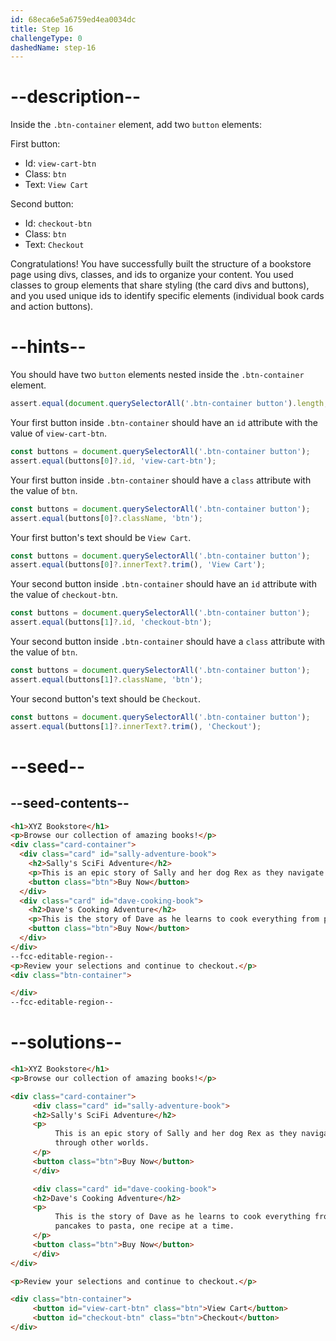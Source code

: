 ```yaml
---
id: 68eca6e5a6759ed4ea0034dc
title: Step 16
challengeType: 0
dashedName: step-16
---
```


# --description--

Inside the `.btn-container` element, add two `button` elements:

First button:

- Id: `view-cart-btn`
- Class: `btn`
- Text: `View Cart`

Second button:

- Id: `checkout-btn`
- Class: `btn`
- Text: `Checkout`


Congratulations! You have successfully built the structure of a bookstore page using divs, classes, and ids to organize your content. You used classes to group elements that share styling (the card divs and buttons), and you used unique ids to identify specific elements (individual book cards and action buttons).

# --hints--

You should have two `button` elements nested inside the `.btn-container` element.

```js
assert.equal(document.querySelectorAll('.btn-container button').length, 2);
```

Your first button inside `.btn-container` should have an `id` attribute with the value of `view-cart-btn`.

```js
const buttons = document.querySelectorAll('.btn-container button');
assert.equal(buttons[0]?.id, 'view-cart-btn');
```

Your first button inside `.btn-container` should have a `class` attribute with the value of `btn`.

```js
const buttons = document.querySelectorAll('.btn-container button');
assert.equal(buttons[0]?.className, 'btn');
```

Your first button's text should be `View Cart`.

```js
const buttons = document.querySelectorAll('.btn-container button');
assert.equal(buttons[0]?.innerText?.trim(), 'View Cart');
```

Your second button inside `.btn-container` should have an `id` attribute with the value of `checkout-btn`.

```js
const buttons = document.querySelectorAll('.btn-container button');
assert.equal(buttons[1]?.id, 'checkout-btn');
```

Your second button inside `.btn-container` should have a `class` attribute with the value of `btn`.

```js
const buttons = document.querySelectorAll('.btn-container button');
assert.equal(buttons[1]?.className, 'btn');
```

Your second button's text should be `Checkout`.

```js
const buttons = document.querySelectorAll('.btn-container button');
assert.equal(buttons[1]?.innerText?.trim(), 'Checkout');
```

# --seed--

## --seed-contents--

```html
<h1>XYZ Bookstore</h1>
<p>Browse our collection of amazing books!</p>
<div class="card-container">
  <div class="card" id="sally-adventure-book">
    <h2>Sally's SciFi Adventure</h2>
    <p>This is an epic story of Sally and her dog Rex as they navigate through other worlds.</p>
    <button class="btn">Buy Now</button>
  </div>
  <div class="card" id="dave-cooking-book">
    <h2>Dave's Cooking Adventure</h2>
    <p>This is the story of Dave as he learns to cook everything from pancakes to pasta, one recipe at a time.</p>
    <button class="btn">Buy Now</button>
  </div>
</div>
--fcc-editable-region--
<p>Review your selections and continue to checkout.</p>
<div class="btn-container">

</div>
--fcc-editable-region--
```

# --solutions--

```html
<h1>XYZ Bookstore</h1>
<p>Browse our collection of amazing books!</p>

<div class="card-container">
     <div class="card" id="sally-adventure-book">
     <h2>Sally's SciFi Adventure</h2>
     <p>
          This is an epic story of Sally and her dog Rex as they navigate
          through other worlds.
     </p>
     <button class="btn">Buy Now</button>
     </div>

     <div class="card" id="dave-cooking-book">
     <h2>Dave's Cooking Adventure</h2>
     <p>
          This is the story of Dave as he learns to cook everything from
          pancakes to pasta, one recipe at a time.
     </p>
     <button class="btn">Buy Now</button>
     </div>
</div>

<p>Review your selections and continue to checkout.</p>

<div class="btn-container">
     <button id="view-cart-btn" class="btn">View Cart</button>
     <button id="checkout-btn" class="btn">Checkout</button>
</div>
```
